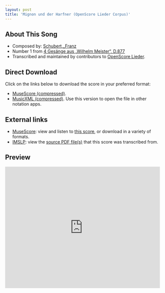 ```yaml
---
layout: post
title: 'Mignon und der Harfner (OpenScore Lieder Corpus)'
---
```


## About This Song

- Composed by: [Schubert,_Franz](https://fourscoreandmore.org/openscore/lieder/Schubert,_Franz)
- Number 1 from [4 Gesänge aus „Wilhelm Meister“, D.877](https://fourscoreandmore.org/openscore/lieder/Schubert,_Franz/4_Gesänge_aus_„Wilhelm_Meister“,_D.877)
- Transcribed and maintained by contributors to [OpenScore Lieder].

[OpenScore Lieder]: https://musescore.com/openscore-lieder-corpus

## Direct Download

Click on the links below to download the score in your preferred format:
- [MuseScore (compressed)](https://github.com/openscore/lieder/blob/main/scores/Schubert,_Franz/4_Gesänge_aus_„Wilhelm_Meister“,_D.877/1_Mignon_und_der_Harfner/lc5093434.mscz?raw=true).
- [MusicXML (compressed)](https://github.com/openscore/lieder/blob/main/scores/Schubert,_Franz/4_Gesänge_aus_„Wilhelm_Meister“,_D.877/1_Mignon_und_der_Harfner/lc5093434.mxl?raw=true). Use this version to open the file in other notation apps.

## External links

- [MuseScore]: view and listen to [this score][MuseScore], or download in a variety of formats.
- [IMSLP]: view the [source PDF file(s)][IMSLP] that this score was transcribed from.

[MuseScore]: https://musescore.com/score/5093434
[IMSLP]: https://imslp.org/wiki/Special:ReverseLookup/62399

## Preview

<iframe width="100%" height="394" src="https://musescore.com/openscore-lieder-corpus/scores/5093434/embed" frameborder="0" allowfullscreen allow="autoplay; fullscreen"></iframe>
